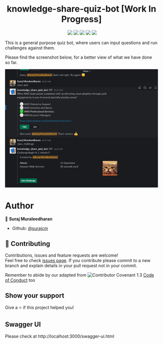 <h1 align="center">
    knowledge-share-quiz-bot [Work In Progress]
</h1>

<p align="center">
    <a href="https://github.com/surajcm/knowledge-share-quiz-bot/commits/" title="Last Commit"><img src="https://img.shields.io/github/last-commit/surajcm/knowledge-share-quiz-bot?style=flat" alt=""></a>
    <a href="https://github.com/surajcm/knowledge-share-quiz-bot/issues" title="Open Issues"><img src="https://img.shields.io/github/issues/surajcm/knowledge-share-quiz-bot?style=flat"></a>
    <a href="https://github.com/surajcm/knowledge-share-quiz-bot/actions/workflows/build.yml" title="Tests"><img src="https://github.com/surajcm/knowledge-share-quiz-bot/actions/workflows/build.yml/badge.svg"></a>
    <a href="https://github.com/surajcm/knowledge-share-quiz-bot/blob/master/LICENSE" title="License"><img src="https://img.shields.io/badge/License-Apache%203.0-green.svg?style=flat"></a>
    <a href="https://img.shields.io/badge/Contributor%20Covenant-2.1-4baaaa.svg" title="code_of_conduct.md"><img src="https://img.shields.io/badge/Contributor%20Covenant-2.1-4baaaa.svg"></a>
    <a href="https://github.com/surajcm/knowledge-share-quiz-bot/pulls?q=is%3Apr+is%3Amerged+created%3A2022-10-01..2022-10-31" title="Hacktoberfest 2022 stats"><img src="https://img.shields.io/github/hacktoberfest/2022/surajcm/knowledge-share-quiz-bot?label=Hacktoberfest+2022"></a>
</p>

This is a general purpose quiz bot, where users can input questions and run challenges against them.

Please find the screenshot below, for a better view of what we have done so far.

[![Chat screen](https://github.com/surajcm/knowledge-share-quiz-bot/raw/master/screens/knowledge_share_quiz_bot_in_action.png)](https://github.com/surajcm/knowledge-share-quiz-bot/raw/master/screens/knowledge_share_quiz_bot_in_action.png)

# Author
👤 **Suraj Muraleedharan**
* Github: [@surajcm](https://github.com/surajcm)

## 🤝 Contributing
Contributions, issues and feature requests are welcome!<br />Feel free to check [issues page](https://github.com/surajcm/knowledge-share-quiz-bot/issues).
If you contribute please commit to a new branch and explain details in your pull request not in your commit.

Remember to abide by our adapted from ![Contributor Covenant 1.3](https://img.shields.io/badge/Contributor%20Covenant-1.3-4baaaa.svg) [Code of Conduct](CODE_OF_CONDUCT.md) too
## Show your support

Give a ⭐️ if this project helped you!


## Swagger UI

Please check at http://localhost:3000/swagger-ui.html